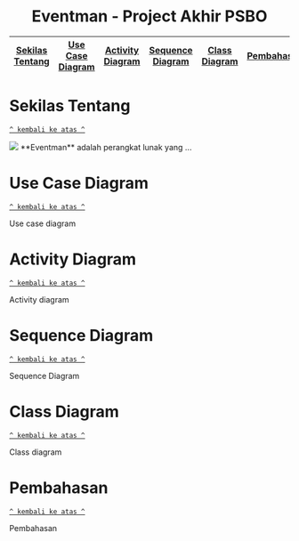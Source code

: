 <h1 align="center">Eventman - Project Akhir PSBO</h1>

[Sekilas Tentang](#sekilas-tentang) | [Use Case Diagram](#use-case-diagram) | [Activity Diagram](#activity-diagram) |  [Sequence Diagram](#sequence-diagram) | [Class Diagram](#class-diagram) | [Pembahasan](#pembahasan)
:---:|:---:|:---:|:---:|:---:|:---:

# Sekilas Tentang
[`^ kembali ke atas ^`](#)

<img src="https://blogmedia.evbstatic.com/wp-content/uploads/wpmulti/sites/3/2017/10/03114759/Best-event-apps.jpg">
**Eventman** adalah perangkat lunak yang ...

# Use Case Diagram
[`^ kembali ke atas ^`](#)

Use case diagram

# Activity Diagram
[`^ kembali ke atas ^`](#)

Activity diagram

# Sequence Diagram
[`^ kembali ke atas ^`](#)

Sequence Diagram

# Class Diagram
[`^ kembali ke atas ^`](#)

Class diagram

# Pembahasan
[`^ kembali ke atas ^`](#)

Pembahasan
